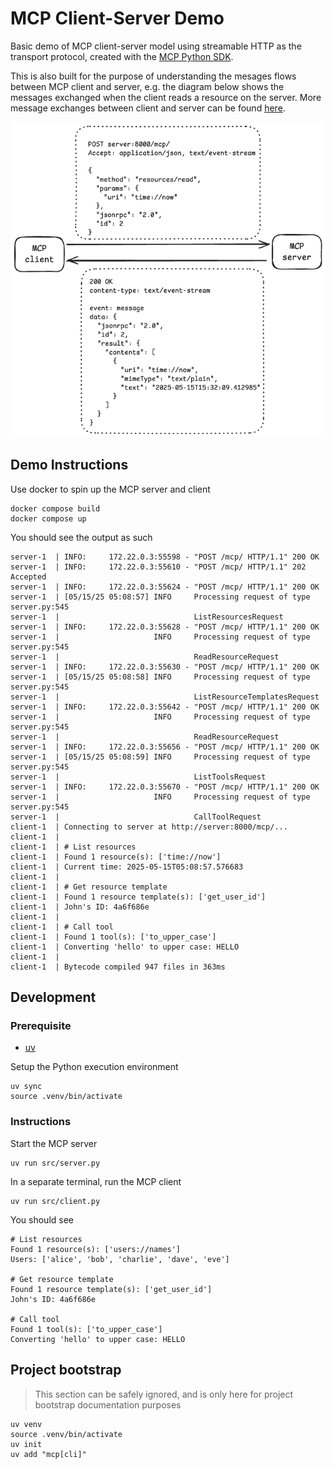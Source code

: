 # MCP Client-Server Demo

Basic demo of MCP client-server model using streamable HTTP as the transport protocol, created with the [MCP Python SDK](https://github.com/modelcontextprotocol/python-sdk).

This is also built for the purpose of understanding the mesages flows between MCP client and server, e.g. the diagram below shows the messages exchanged when the client reads a resource on the server. More message exchanges between client and server can be found [here](./docs/messages.md).

![](docs/image.png)

## Demo Instructions

Use docker to spin up the MCP server and client

```
docker compose build
docker compose up
```

You should see the output as such

```
server-1  | INFO:     172.22.0.3:55598 - "POST /mcp/ HTTP/1.1" 200 OK
server-1  | INFO:     172.22.0.3:55610 - "POST /mcp/ HTTP/1.1" 202 Accepted
server-1  | INFO:     172.22.0.3:55624 - "POST /mcp/ HTTP/1.1" 200 OK
server-1  | [05/15/25 05:08:57] INFO     Processing request of type            server.py:545
server-1  |                              ListResourcesRequest
server-1  | INFO:     172.22.0.3:55628 - "POST /mcp/ HTTP/1.1" 200 OK
server-1  |                     INFO     Processing request of type            server.py:545
server-1  |                              ReadResourceRequest
server-1  | INFO:     172.22.0.3:55630 - "POST /mcp/ HTTP/1.1" 200 OK
server-1  | [05/15/25 05:08:58] INFO     Processing request of type            server.py:545
server-1  |                              ListResourceTemplatesRequest
server-1  | INFO:     172.22.0.3:55642 - "POST /mcp/ HTTP/1.1" 200 OK
server-1  |                     INFO     Processing request of type            server.py:545
server-1  |                              ReadResourceRequest
server-1  | INFO:     172.22.0.3:55656 - "POST /mcp/ HTTP/1.1" 200 OK
server-1  | [05/15/25 05:08:59] INFO     Processing request of type            server.py:545
server-1  |                              ListToolsRequest
server-1  | INFO:     172.22.0.3:55670 - "POST /mcp/ HTTP/1.1" 200 OK
server-1  |                     INFO     Processing request of type            server.py:545
server-1  |                              CallToolRequest
client-1  | Connecting to server at http://server:8000/mcp/...
client-1  |
client-1  | # List resources
client-1  | Found 1 resource(s): ['time://now']
client-1  | Current time: 2025-05-15T05:08:57.576683
client-1  |
client-1  | # Get resource template
client-1  | Found 1 resource template(s): ['get_user_id']
client-1  | John's ID: 4a6f686e
client-1  |
client-1  | # Call tool
client-1  | Found 1 tool(s): ['to_upper_case']
client-1  | Converting 'hello' to upper case: HELLO
client-1  |
client-1  | Bytecode compiled 947 files in 363ms
```

## Development

### Prerequisite

- [uv](https://github.com/astral-sh/uv)

Setup the Python execution environment
```
uv sync
source .venv/bin/activate
```

### Instructions

Start the MCP server
```
uv run src/server.py
```

In a separate terminal, run the MCP client
```
uv run src/client.py
```

You should see
```
# List resources
Found 1 resource(s): ['users://names']
Users: ['alice', 'bob', 'charlie', 'dave', 'eve']

# Get resource template
Found 1 resource template(s): ['get_user_id']
John's ID: 4a6f686e

# Call tool
Found 1 tool(s): ['to_upper_case']
Converting 'hello' to upper case: HELLO
```


## Project bootstrap

> This section can be safely ignored, and is only here for project bootstrap documentation purposes

```
uv venv
source .venv/bin/activate
uv init
uv add "mcp[cli]"
```

